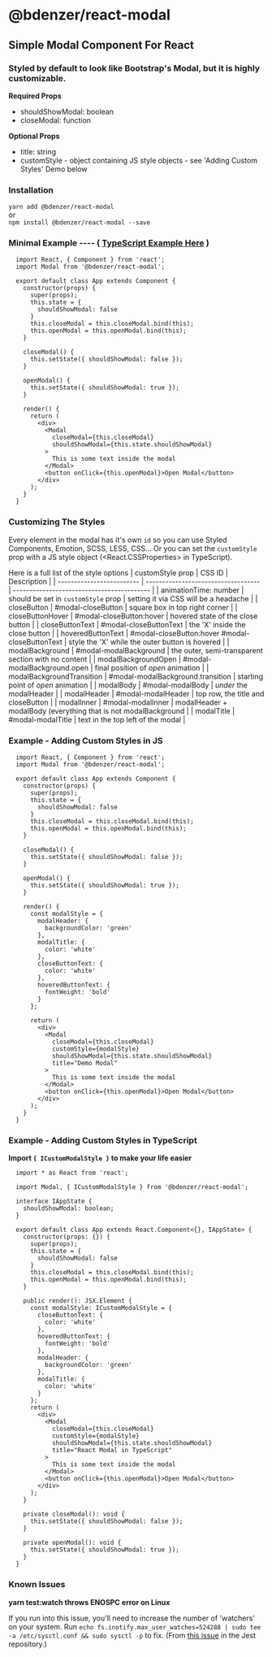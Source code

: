 # @bdenzer/react-modal

## Simple Modal Component For React

### Styled by default to look like Bootstrap's Modal, but it is highly customizable.

**Required Props**

* shouldShowModal: boolean
* closeModal: function

**Optional Props**

* title: string
* customStyle - object containing JS style objects - see 'Adding Custom Styles' Demo below

### Installation

`yarn add @bdenzer/react-modal`\
or\
`npm install @bdenzer/react-modal --save`

### Minimal Example ---- ( [TypeScript Example Here](https://github.com/ben-denzer/react-modal#example---adding-custom-styles-in-typescript) )

```
  import React, { Component } from 'react';
  import Modal from '@bdenzer/react-modal';

  export default class App extends Component {
    constructor(props) {
      super(props);
      this.state = {
        shouldShowModal: false
      }
      this.closeModal = this.closeModal.bind(this);
      this.openModal = this.openModal.bind(this);
    }

    closeModal() {
      this.setState({ shouldShowModal: false });
    }

    openModal() {
      this.setState({ shouldShowModal: true });
    }

    render() {
      return (
        <div>
          <Modal
            closeModal={this.closeModal}
            shouldShowModal={this.state.shouldShowModal}
          >
            This is some text inside the modal
          </Modal>
          <button onClick={this.openModal}>Open Modal</button>
        </div>
      );
    }
  }
```

### Customizing The Styles

Every element in the modal has it's own `id` so you can use Styled Components, Emotion, SCSS, LESS, CSS... Or you can set the `customStyle` prop with a JS style object (<React.CSSProperties> in TypeScript).

<!-- prettier-ignore-start -->
Here is a full list of the style options
| customStyle prop          |              CSS ID                 |                  Description               |
| ------------------------- | ----------------------------------- | ------------------------------------------ |
| animationTime: number     | should be set in `customStyle` prop | setting it via CSS will be a headache      |
| closeButton               | #modal-closeButton                  | square box in top right corner             |
| closeButtonHover          | #modal-closeButton:hover            | hovered state of the close button          |
| closeButtonText           | #modal-closeButtonText              | the 'X' inside the close button            |
| hoveredButtonText         | #modal-closeButton:hover #modal-closeButtonText | style the 'X' while the outer button is hovered |
| modalBackground           | #modal-modalBackground              | the outer, semi-transparent section with no content |
| modalBackgroundOpen       | #modal-modalBackground.open         | final position of _open_ animation         |
| modalBackgroundTransition | #modal-modalBackground.transition   | starting point of _open_ animation         |
| modalBody                 | #modal-modalBody                    | _under_ the modalHeader                    |
| modalHeader               | #modal-modalHeader                  | top row, the title and closeButton         |
| modalInner                | #modal-modalInner                   | modalHeader + modalBody (everything that is not modalBackground |
| modalTitle                | #modal-modalTitle                   | text in the top left of the modal          |
<!-- prettier-ignore-end -->

### Example - Adding Custom Styles in JS

```
  import React, { Component } from 'react';
  import Modal from '@bdenzer/react-modal';

  export default class App extends Component {
    constructor(props) {
      super(props);
      this.state = {
        shouldShowModal: false
      }
      this.closeModal = this.closeModal.bind(this);
      this.openModal = this.openModal.bind(this);
    }

    closeModal() {
      this.setState({ shouldShowModal: false });
    }

    openModal() {
      this.setState({ shouldShowModal: true });
    }

    render() {
      const modalStyle = {
        modalHeader: {
          backgroundColor: 'green'
        },
        modalTitle: {
          color: 'white'
        },
        closeButtonText: {
          color: 'white'
        },
        hoveredButtonText: {
          fontWeight: 'bold'
        }
      };

      return (
        <div>
          <Modal
            closeModal={this.closeModal}
            customStyle={modalStyle}
            shouldShowModal={this.state.shouldShowModal}
            title="Demo Modal"
          >
            This is some text inside the modal
          </Modal>
          <button onClick={this.openModal}>Open Modal</button>
        </div>
      );
    }
  }
```

### Example - Adding Custom Styles in TypeScript

**Import `{ ICustomModalStyle }` to make your life easier**

```
  import * as React from 'react';

  import Modal, { ICustomModalStyle } from '@bdenzer/react-modal';

  interface IAppState {
    shouldShowModal: boolean;
  }

  export default class App extends React.Component<{}, IAppState> {
    constructor(props: {}) {
      super(props);
      this.state = {
        shouldShowModal: false
      }
      this.closeModal = this.closeModal.bind(this);
      this.openModal = this.openModal.bind(this);
    }

    public render(): JSX.Element {
      const modalStyle: ICustomModalStyle = {
        closeButtonText: {
          color: 'white'
        },
        hoveredButtonText: {
          fontWeight: 'bold'
        },
        modalHeader: {
          backgroundColor: 'green'
        },
        modalTitle: {
          color: 'white'
        }
      };
      return (
        <div>
          <Modal
            closeModal={this.closeModal}
            customStyle={modalStyle}
            shouldShowModal={this.state.shouldShowModal}
            title="React Modal in TypeScript"
          >
            This is some text inside the modal
          </Modal>
          <button onClick={this.openModal}>Open Modal</button>
        </div>
      );
    }

    private closeModal(): void {
      this.setState({ shouldShowModal: false });
    }

    private openModal(): void {
      this.setState({ shouldShowModal: true });
    }
  }
```

### Known Issues

**yarn test:watch throws ENOSPC error on Linux**

If you run into this issue, you'll need to increase the number of 'watchers' on your system. Run `echo fs.inotify.max_user_watches=524288 | sudo tee -a /etc/sysctl.conf && sudo sysctl -p` to fix. (From [this issue](https://github.com/facebook/jest/issues/3254) in the Jest repository.)
